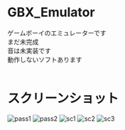 # GBX_Emulator
ゲームボーイのエミュレーターです  
まだ未完成  
音は未実装です  
動作しないソフトあります  
<br>
# スクリーンショット
![pass1](https://user-images.githubusercontent.com/81889210/174439512-d6ad670e-81be-434f-9c57-06d0483070ae.png)
![pass2](https://user-images.githubusercontent.com/81889210/174439513-68b1af2c-ffda-496d-83a1-8fcd802641f9.png)
![sc1](https://user-images.githubusercontent.com/81889210/174439514-57c367e5-ef94-4c9e-a311-5e26a3f0accc.png)
![sc2](https://user-images.githubusercontent.com/81889210/174439515-b802dd85-1534-4683-8c79-2fdf9b0fd570.png)
![sc3](https://user-images.githubusercontent.com/81889210/174439516-e35f5d8a-f8af-45fe-8b9c-9f5e1f470870.png)
